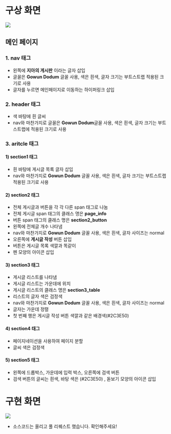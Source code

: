 # 구상 화면

![](https://images.velog.io/images/cil05265/post/1624f14e-2228-458e-9570-187e9d6908d4/mainpage.jpeg)

## 메인 페이지

### 1. nav 태그

- 왼쪽에 **지아의 게시판** 이라는 글자 삽입
- 글꼴은 **Gowun Dodum** 글꼴 사용, 색은 흰색, 글자 크기는 부트스트랩 적용된 크기로 사용
- 글자를 누르면 메인페이지로 이동하는 하이퍼링크 삽입

### 2. header 태그

- 색 바탕에 흰 글씨
- nav와 마찬가지로 글꼴은 **Gowun Dodum**글꼴 사용, 색은 흰색, 글자 크기는 부트스트랩에 적용된 크기로 사용

### 3. aritcle 태그

#### 1) section1 태그

- 흰 바탕에 게시글 목록 글자 삽입
- nav와 마찬가지로 **Gowun Dodum** 글꼴 사용, 색은 흰색, 글자 크기는 부트스트랩 적용된 크기로 사용

#### 2) section2 태그

- 전체 게시글과 버튼을 각 각 다른 span 태그로 나눔
- 전체 게시글 span 태그의 클래스 명은 **page_info**
- 버튼 span 태그의 클래스 명은 **section2_button**
- 왼쪽에 전체글 개수 나타냄
- nav와 마찬가지로 **Gowun Dodum** 글꼴 사용, 색은 흰색, 글자 사이즈는 normal
- 오른쪽에 **게시글 작성** 버튼 삽입
- 버튼은 게시글 목록 색깔과 똑같이
- 펜 모양의 아이콘 삽입

#### 3) section3 태그

- 게시글 리스트를 나타냄
- 게시글 리스트는 가운데에 위치
- 게시글 리스트의 클래스 명은 **section3_table**
- 리스트의 글자 색은 검정색
- nav와 마찬가지로 **Gowun Dodum** 글꼴 사용, 색은 흰색, 글자 사이즈는 normal
- 글자는 가운데 정렬
- 첫 번째 행은 게시글 작성 버튼 색깔과 같은 배경색(#2C3E50)

#### 4) section4 태그

- 페이지네이션을 사용하여 페이지 분할
- 글씨 색은 검정색

#### 5) section5 태그

- 왼쪽에 드롭박스, 가운데에 입력 박스, 오른쪽에 검색 버튼
- 검색 버튼의 글씨는 흰색, 바탕 색은 (#2C3E50) , 돋보기 모양의 아이콘 삽입

# 구현 화면

![](https://images.velog.io/images/cil05265/post/e4d201a5-e5eb-49e9-8de5-d2e887783cda/%E3%82%B9%E3%82%AF%E3%83%AA%E3%83%BC%E3%83%B3%E3%82%B7%E3%83%A7%E3%83%83%E3%83%88%202022-02-07%204.18.50.png)

- 소스코드는 올리고 풀 리퀘스트 했습니다. 확인해주세요!